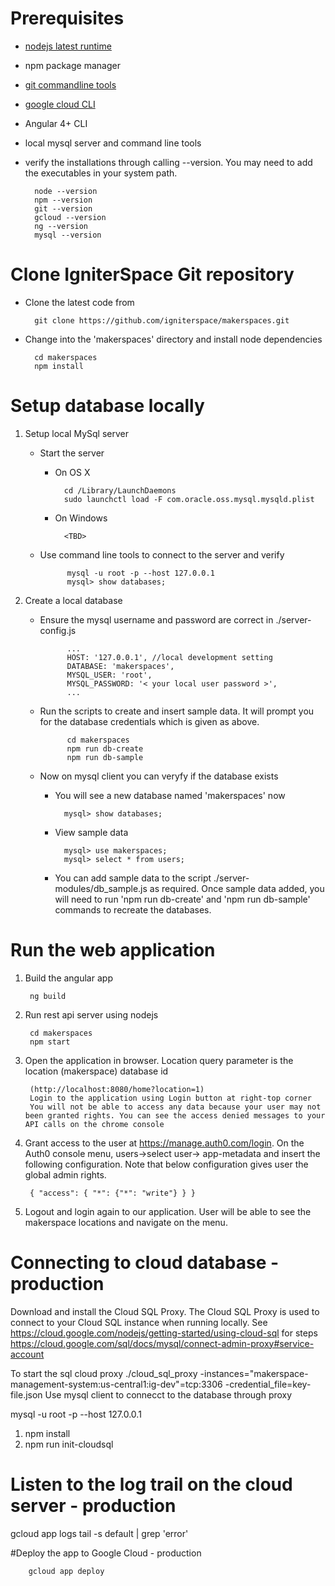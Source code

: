 # Prerequisites

* [nodejs latest runtime](https://nodejs.org/en/)
* npm package manager
* [git commandline tools](https://git-scm.com/)
* [google cloud CLI](https://cloud.google.com/sdk/)
* Angular 4+ CLI
* local mysql server and command line tools
* verify the installations through calling --version. You may need to add the executables in your system path.

        node --version
        npm --version
        git --version
        gcloud --version
        ng --version
        mysql --version

# Clone IgniterSpace Git repository

* Clone the latest code from 

        git clone https://github.com/igniterspace/makerspaces.git

* Change into the 'makerspaces' directory and install node dependencies

        cd makerspaces
        npm install

# Setup database locally

1. Setup local MySql server

    * Start the server 
    
        * On OS X

                cd /Library/LaunchDaemons
                sudo launchctl load -F com.oracle.oss.mysql.mysqld.plist

        * On Windows

                <TBD>

    * Use command line tools to connect to the server and verify

                mysql -u root -p --host 127.0.0.1
                mysql> show databases;

1. Create a local database
        
    * Ensure the mysql username and password are correct in ./server-config.js

                ...          
                HOST: '127.0.0.1', //local development setting
                DATABASE: 'makerspaces',
                MYSQL_USER: 'root',
                MYSQL_PASSWORD: '< your local user password >', 
                ...

    * Run the scripts to create and insert sample data. It will prompt you for the database credentials which is given as above.

                cd makerspaces
                npm run db-create
                npm run db-sample

    * Now on mysql client you can veryfy if the database exists

        * You will see a new database named 'makerspaces' now

                mysql> show databases;

        * View sample data

                mysql> use makerspaces;
                mysql> select * from users;

        * You can add sample data to the script ./server-modules/db_sample.js as required. Once sample data added, you will need to run 'npm run db-create' and 'npm run db-sample' commands to recreate the databases.

# Run the web application

1. Build the angular app

        ng build

1. Run rest api server using nodejs

        cd makerspaces
        npm start

1. Open the application in browser. Location query parameter is the location (makerspace) database id 

        (http://localhost:8080/home?location=1)
        Login to the application using Login button at right-top corner
        You will not be able to access any data because your user may not been granted rights. You can see the access denied messages to your API calls on the chrome console

3. Grant access to the user at https://manage.auth0.com/login. On the Auth0 console menu, users->select user-> app-metadata and insert the following configuration. Note that below configuration gives user the global admin rights.

        { "access": { "*": {"*": "write"} } }

4. Logout and login again to our application. User will be able to see the makerspace locations and navigate on the menu.



# Connecting to cloud database - production

Download and install the Cloud SQL Proxy. The Cloud SQL Proxy is used to connect to your Cloud SQL instance when running locally. See https://cloud.google.com/nodejs/getting-started/using-cloud-sql for steps
https://cloud.google.com/sql/docs/mysql/connect-admin-proxy#service-account

To start the sql cloud proxy
./cloud_sql_proxy -instances="makerspace-management-system:us-central1:ig-dev"=tcp:3306 -credential_file=key-file.json 
Use mysql client to connecct to the database through proxy

mysql -u root -p --host 127.0.0.1

1. npm install
2. npm run init-cloudsql


# Listen to the log trail on the cloud server  - production
gcloud app logs tail -s default | grep 'error'

#Deploy the app to Google Cloud  - production

        gcloud app deploy
